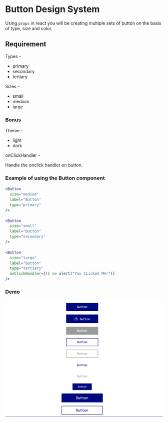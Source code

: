 # Button Design System

Using `props` in react you will be creating multiple sets of button on the basis of type, size and color.

## Requirement

Types -
  - primary
  - secondary
  - tertiary

Sizes -
  - small
  - medium
  - large

### Bonus

Theme -
 - light
 - dark

onClickHandler -

Handle the onclick handler on button.

### Example of using the Button component

```jsx
<Button
  size="medium"
  label="Button"
  type="primary"
/>

<Button
  size="small"
  label="Button"
  type="secondary"
/>

<Button
  size="large"
  label="Button"
  type="tertiary"
  onClickHandler={() => alert("You CLicked Me!")}
/>
```

### Demo

![Button Display](./buttons.png)